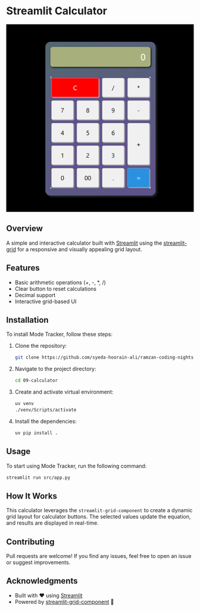 # Streamlit Calculator

![Streamlit Calculator](./calculator.png)

## Overview

A simple and interactive calculator built with [Streamlit](https://streamlit.io/) using the [streamlit-grid](https://pypi.org/project/streamlit-grid/) for a responsive and visually appealing grid layout.

## Features
- Basic arithmetic operations (+, -, *, /)
- Clear button to reset calculations
- Decimal support
- Interactive grid-based UI

## Installation

To install Mode Tracker, follow these steps:

1. Clone the repository:
    ```bash
    git clone https://github.com/syeda-hoorain-ali/ramzan-coding-nights.git
    ```
2. Navigate to the project directory:
    ```bash
    cd 09-calculator
    ```
3. Create and activate virtual environment:
    ```bash
    uv venv
    ./venv/Scripts/activate
    ```
4. Install the dependencies:
    ```bash
    uv pip install .
    ```

## Usage

To start using Mode Tracker, run the following command:
```bash
streamlit run src/app.py
```


## How It Works
This calculator leverages the `streamlit-grid-component` to create a dynamic grid layout for calculator buttons. The selected values update the equation, and results are displayed in real-time.

## Contributing
Pull requests are welcome! If you find any issues, feel free to open an issue or suggest improvements.

## Acknowledgments
- Built with ❤️ using [Streamlit](https://streamlit.io/)
- Powered by [streamlit-grid-component](https://pypi.org/project/streamlit-grid/) 🚀
